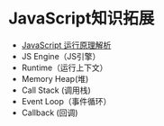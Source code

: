 JavaScript知识拓展
===

- [JavaScript 运行原理解析](https://juejin.im/post/5a5d64fbf265da3e243b831f)
- JS Engine（JS引擎）
- Runtime（运行上下文）
- Memory Heap(堆)
- Call Stack (调用栈)
- Event Loop（事件循环）
- Callback (回调)